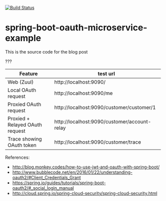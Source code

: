 [![Build Status](https://travis-ci.org/ExampleDriven/spring-boot-oauth-microservice-example.svg?branch=master)](https://travis-ci.org/ExampleDriven/spring-boot-oauth-microservice-example)
# spring-boot-oauth-microservice-example

This is the source code for the blog post

???


Feature |test url
--- |---
Web (Zuul) | http://localhost:9090/
Local OAuth request | http://localhost:9090/me
Proxied OAuth request | http://localhost:9090/customer/customer/1
Proxied + Relayed OAuth request | http://localhost:9090/customer/account-relay
Trace showing OAuth token | http://localhost:9090/customer/trace


References:
- http://blog.monkey.codes/how-to-use-jwt-and-oauth-with-spring-boot/
- http://www.bubblecode.net/en/2016/01/22/understanding-oauth2/#Client_Credentials_Grant
- https://spring.io/guides/tutorials/spring-boot-oauth2/#_social_login_manual
- http://cloud.spring.io/spring-cloud-security/spring-cloud-security.html
